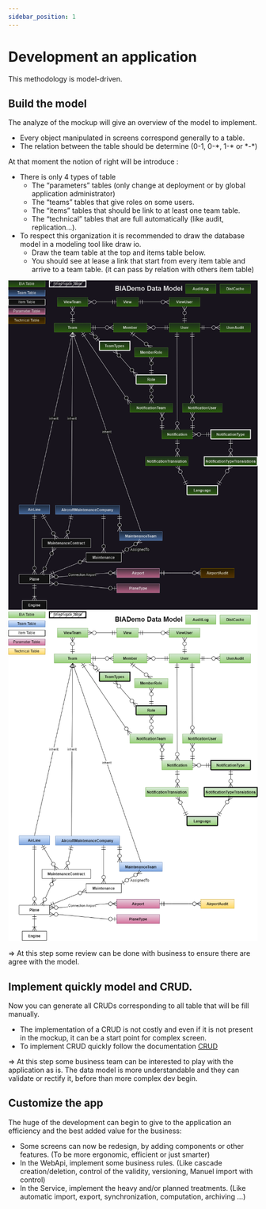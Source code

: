 ```yaml
---
sidebar_position: 1
---
```


# Development an application

This methodology is model-driven.

## Build the model
The analyze of the mockup will give an overview of the model to implement.
- Every object manipulated in screens correspond generally to a table.
- The relation between the table should be determine (0-1, 0-\*, 1-\* or \*-\*)
  
At that moment the notion of right will be introduce :
- There is only 4 types of table
  - The “parameters” tables (only change at deployment or by global application administrator)
  - The “teams” tables that give roles on some users.
  - The “items” tables that should be link to at least one team table.
  - The “technical” tables that are full automatically (like audit, replication...).
- To respect this organization it is recommended to draw the database model in a modeling tool like draw io.
  - Draw the team table at the top and items table below.
  - You should see at lease a link that start from every item table and arrive to a team table. (it can pass by relation with others item table)


![BIADemo Data Model](../../Images/DataModel.dark.png#gh-dark-mode-only)![BIADemo Data Model](../../Images/DataModel.light.png#gh-light-mode-only)


=> At this step some review can be done with business to ensure there are agree with the model.

## Implement quickly model and CRUD.
Now you can generate all CRUDs corresponding to all table that will be fill manually.
- The implementation of a CRUD is not costly and even if it is not present in the mockup, it can be a start point for complex screen.
- To implement CRUD quickly follow the documentation [CRUD](../40-DeveloperGuide/20-CRUD/CRUD.md)

=> At this step some business team can be interested to play with the application as is. The data model is more understandable and they can validate or rectify it, before than more complex dev begin.

## Customize the app
The huge of the development can begin to give to the application an efficiency and the best added value for the business:
- Some screens can now be redesign, by adding components or other features. (To be more ergonomic, efficient or just smarter)
- In the WebApi, implement some business rules. (Like cascade creation/deletion, control of the validity, versioning, Manuel import with control)
- In the Service, implement the heavy and/or planned treatments. (Like automatic import, export, synchronization, computation, archiving ...)
